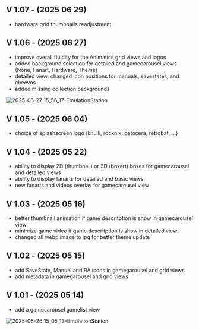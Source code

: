 ## V 1.07 - (2025 06 29) 
- hardware grid thumbnails readjustment


## V 1.06 - (2025 06 27) 
- improve overall fluidity for the Animatics grid views and logos  
- added background selection for detailed and gamecarousel views (None, Fanart, Hardware, Theme)  
- detailed view: changed icon positions for manuals, savestates, and cheevos  
- added missing collection backgrounds  

![2025-06-27 15_56_17-EmulationStation](https://github.com/user-attachments/assets/7d555b37-ccd9-464f-aa47-8136ed50dabb)


## V 1.05 - (2025 06 04) 
- choice of splashscreen logo (knulli, rocknix, batocera, retrobat, ...)


## V 1.04 - (2025 05 22) 
- ability to display 2D (thumbnail) or 3D (boxart) boxes for gamecarousel and detailed views  
- ability to display fanarts for detailed and basic views  
- new fanarts and videos overlay for gamecarousel view  


## V 1.03 - (2025 05 16) 
- better thumbnail animation if game descritption is show in gamecarousel view
- minimize game video if game descritption is show in detailed view
- changed all webp image to jpg for better theme update


## V 1.02 - (2025 05 15) 
- add SaveState, Manuel and RA icons in gamegarousel and grid views
- add metadata in gamegarousel and grid views


## V 1.01 - (2025 05 14)  
- add a gamecarousel gamelist view

![2025-06-26 15_05_13-EmulationStation](https://github.com/user-attachments/assets/580908ff-82d8-4852-84c1-59fb65f20e30)

